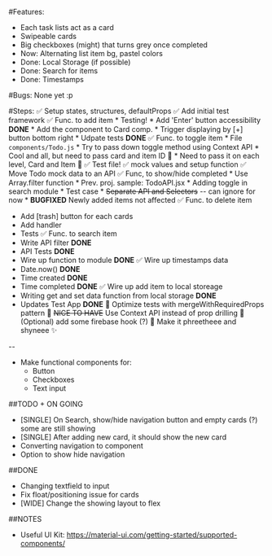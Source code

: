 #Features:
* Each task lists act as a card
* Swipeable cards
* Big checkboxes (might) that turns grey once completed
* Now: Alternating list item bg, pastel colors
* Done: Local Storage (if possible)
* Done: Search for items
* Done: Timestamps

#Bugs:
None yet :p

#Steps:
✅ Setup states, structures, defaultProps
✅ Add initial test framework
✅ Func. to add item
    * Testing!
    * Add 'Enter' button accessibility **DONE**
    * Add the component to Card comp.
      * Trigger displaying by [+] button bottom right
    * Udpate tests **DONE**
✅ Func. to toggle item
    * File `components/Todo.js`
    * Try to pass down toggle method using Context API
    * Cool and all, but need to pass card and item ID 🤔
      * Need to pass it on each level, Card and Item 🤦
    ✅ Test file!
     ✅ mock values and setup function
✅ Move Todo mock data to an API
✅ Func, to show/hide completed
    * Use Array.filter function
    * Prev. proj. sample: TodoAPI.jsx
    * Adding toggle in search module
    * Test case
    * ~~Separate API and Selectors~~ -- can ignore for now
    * **BUGFIXED** Newly added items not affected
✅ Func. to delete item
  * Add [trash] button for each cards
  * Add handler
  * Tests
✅ Func. to search item
  * Write API filter **DONE**
  * API Tests **DONE**
  * Wire up function to module **DONE**
✅ Wire up timestamps data
  * Date.now() **DONE**
  * Time created **DONE**
  * Time completed **DONE**
✅ Wire up add item to local storeage
  * Writing get and set data function from local storage **DONE**
  * Updates Test App **DONE**
🔳 Optimize tests with mergeWithRequiredProps pattern
🔳 ~~NICE TO HAVE~~ Use Context API instead of prop drilling
🔳 (Optional) add some firebase hook (?)
🔳 Make it phreetheee and shyneee ✨

-- 
+ Make functional components for:
  - Button
  - Checkboxes
  - Text input

##TODO + ON GOING
* [SINGLE] On Search, show/hide navigation button and empty cards (?) some are still showing
* [SINGLE] After adding new card, it should show the new card
* Converting navigation to component
* Option to show hide navigation

##DONE
+ Changing textfield to input
+ Fix float/positioning issue for cards
+ [WIDE] Change the showing layout to flex

##NOTES
- Useful UI Kit: https://material-ui.com/getting-started/supported-components/
